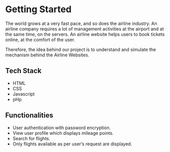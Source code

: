# Getting Started
The world grows at a very fast pace, and so does the airline industry. An airline company requires a lot of management activities at the airport and at the same time, on the servers.
An airline website helps users to book tickets online, at the comfort of the user.

Therefore, the idea behind our project is to understand and simulate the mechanism behind the Airline Websites.

## Tech Stack
* HTML
* CSS
* Javascript
* pHp

## Functionalities
* User authentication with password encryption.
* View user profile which displays mileage points.
* Search for flights.
* Only flights available as per user’s request are displayed.
